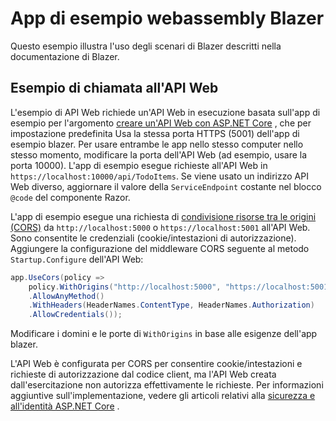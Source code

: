 # <a name="blazor-webassembly-sample-app"></a>App di esempio webassembly Blazer

Questo esempio illustra l'uso degli scenari di Blazer descritti nella documentazione di Blazer.

## <a name="call-web-api-example"></a>Esempio di chiamata all'API Web

L'esempio di API Web richiede un'API Web in esecuzione basata sull'app di esempio per l'argomento <a href="https://docs.microsoft.com/aspnet/core/tutorials/first-web-api">creare un'API Web con ASP.NET Core</a> , che per impostazione predefinita Usa la stessa porta HTTPS (5001) dell'app di esempio blazer. Per usare entrambe le app nello stesso computer nello stesso momento, modificare la porta dell'API Web (ad esempio, usare la porta 10000). L'app di esempio esegue richieste all'API Web in `https://localhost:10000/api/TodoItems`. Se viene usato un indirizzo API Web diverso, aggiornare il valore della `ServiceEndpoint` costante nel blocco `@code` del componente Razor.</p>

L'app di esempio esegue una richiesta di <a href="https://docs.microsoft.com/aspnet/core/security/cors">condivisione risorse tra le origini (CORS)</a> da `http://localhost:5000` o `https://localhost:5001` all'API Web. Sono consentite le credenziali (cookie/intestazioni di autorizzazione). Aggiungere la configurazione del middleware CORS seguente al metodo `Startup.Configure` dell'API Web:</p>

```csharp
app.UseCors(policy => 
    policy.WithOrigins("http://localhost:5000", "https://localhost:5001")
    .AllowAnyMethod()
    .WithHeaders(HeaderNames.ContentType, HeaderNames.Authorization)
    .AllowCredentials());
```

Modificare i domini e le porte di `WithOrigins` in base alle esigenze dell'app blazer.

L'API Web è configurata per CORS per consentire cookie/intestazioni e richieste di autorizzazione dal codice client, ma l'API Web creata dall'esercitazione non autorizza effettivamente le richieste. Per informazioni aggiuntive sull'implementazione, vedere gli articoli relativi alla <a href="https://docs.microsoft.com/aspnet/core/security/">sicurezza e all'identità ASP.NET Core</a> .
